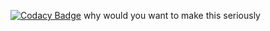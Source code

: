 [![Codacy Badge](https://api.codacy.com/project/badge/Grade/73a0ca1d1a4044f19a7b5e27a5aac7bb)](https://app.codacy.com/gh/ppotatoo/Penguin?utm_source=github.com&utm_medium=referral&utm_content=ppotatoo/Penguin&utm_campaign=Badge_Grade_Settings)
why would you want to make this seriously

